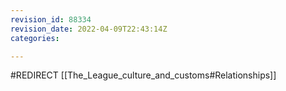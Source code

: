 ```yaml
---
revision_id: 88334
revision_date: 2022-04-09T22:43:14Z
categories:

---
```


#REDIRECT [[The_League_culture_and_customs#Relationships]]